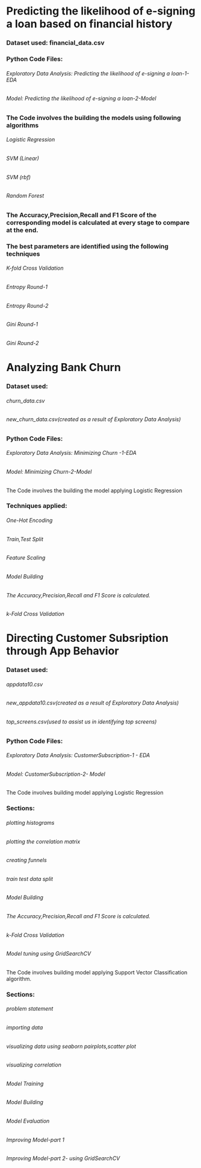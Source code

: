 # Predicting the likelihood of e-signing a loan based on financial history

### Dataset used: financial_data.csv

### Python Code Files:
###### Exploratory Data Analysis: Predicting the likelihood of e-signing a loan-1-EDA
###### Model: Predicting the likelihood of e-signing a loan-2-Model

### The Code involves the building the models using following algorithms
###### Logistic Regression
###### SVM (Linear)
###### SVM (rbf)
###### Random Forest

### The Accuracy,Precision,Recall and F1 Score of the corresponding model is calculated at every stage to compare at the end.

### The best parameters are identified using the following techniques
###### K-fold Cross Validation
###### Entropy Round-1
###### Entropy Round-2
###### Gini Round-1
###### Gini Round-2


# Analyzing Bank Churn

### Dataset used: 
###### churn_data.csv
###### new_churn_data.csv(created as a result of Exploratory Data Analysis)

### Python Code Files:
###### Exploratory Data Analysis: Minimizing Churn -1-EDA
###### Model: Minimizing Churn-2-Model

The Code involves the building the model applying Logistic Regression

### Techniques applied:
###### One-Hot Encoding
###### Train,Test Split
###### Feature Scaling
###### Model Building
###### The Accuracy,Precision,Recall and F1 Score is calculated.
###### k-Fold Cross Validation

# Directing Customer Subsription through App Behavior

### Dataset used: 
###### appdata10.csv
###### new_appdata10.csv(created as a result of Exploratory Data Analysis)
###### top_screens.csv(used to assist us in identifying top screens)

### Python Code Files:
###### Exploratory Data Analysis: CustomerSubscription-1 - EDA
###### Model: CustomerSubscription-2- Model

The Code involves building model applying Logistic Regression

### Sections:
###### plotting histograms
###### plotting the correlation matrix
###### creating funnels
###### train test data split
###### Model Building
###### The Accuracy,Precision,Recall and F1 Score is calculated.
###### k-Fold Cross Validation
###### Model tuning using GridSearchCV



The Code involves building model applying Support Vector Classification algorithm.

### Sections:
###### problem statement
###### importing data
###### visualizing data using seaborn pairplots,scatter plot
###### visualizing correlation
###### Model Training
###### Model Building
###### Model Evaluation
###### Improving Model-part 1
###### Improving Model-part 2- using GridSearchCV

